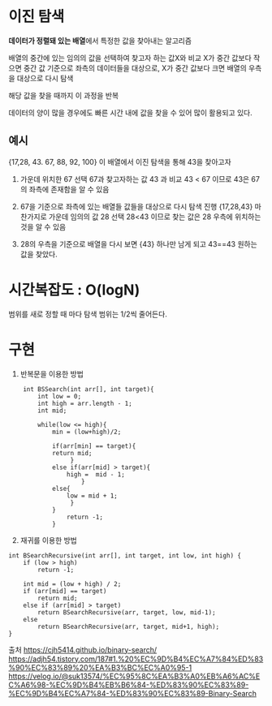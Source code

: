 # 이진 탐색

**데이터가 정렬돼 있는 배열**에서 특정한 값을 찾아내는 알고리즘


배열의 중간에 있는 임의의 값을 선택하여 찾고자 하는 값X와 비교
X가 중간 값보다 작으면 중간 값 기준으로 좌측의 데이터들을 대상으로,
X가 중간 값보다 크면 배열의 우측을 대상으로 다시 탐색

해당 값을 찾을 때까지 이 과정을 반복

데이터의 양이 많을 경우에도 빠른 시간 내에 값을 찾을 수 있어 많이 활용되고 있다.

## 예시

{17,28, 43. 67, 88, 92, 100} 이 배열에서 이진 탐색을 통해 43을 찾아고자

1. 
    가운데 위치한 67 선택
    67과 찾고자하는 값 43 과 비교
    43 < 67 이므로 43은 67의 좌측에 존재함을 알 수 있음

2. 67을 기준으로 좌측에 있는 배열들 값들을 대상으로 다시 탐색 진행
   {17,28,43}
   마찬가지로 가운데 임의의 값 28 선택
   28<43 이므로 찾는 값은 28 우측에 위치하는 것을 알 수 있음
   
3. 28의 우측을 기준으로 배열을 다시 보면
    {43}
    하나만 남게 되고 43==43 원하는 값을 찾았다.


# 시간복잡도 : O(logN)
범위를 새로 정할 때 마다 탐색 범위는 1/2씩 줄어든다.

# 구현

1. 반복문을 이용한 방법

```
    int BSSearch(int arr[], int target){
        int low = 0;
        int high = arr.length - 1;
        int mid;
        
        while(low <= high){
            min = (low+high)/2;
            
            if(arr[min] == target){
            return mid;
                 }
            else if(arr[mid] > target){
                high =  mid - 1;
                    }
            else{
                low = mid + 1;
                 }
            }
                return -1; 
            }
```
    
2. 재귀를 이용한 방법

```
int BSearchRecursive(int arr[], int target, int low, int high) {
    if (low > high)
        return -1;

    int mid = (low + high) / 2;
    if (arr[mid] == target)
        return mid;
    else if (arr[mid] > target)
        return BSearchRecursive(arr, target, low, mid-1);
    else
        return BSearchRecursive(arr, target, mid+1, high);
}

```


출처
https://cjh5414.github.io/binary-search/
https://adjh54.tistory.com/187#1.%20%EC%9D%B4%EC%A7%84%ED%83%90%EC%83%89%20%EA%B3%BC%EC%A0%95-1
https://velog.io/@suk13574/%EC%95%8C%EA%B3%A0%EB%A6%AC%EC%A6%98-%EC%9D%B4%EB%B6%84-%ED%83%90%EC%83%89-%EC%9D%B4%EC%A7%84-%ED%83%90%EC%83%89-Binary-Search

